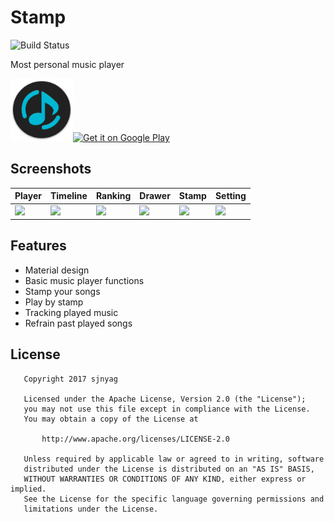 # Stamp
![Build Status](https://www.bitrise.io/app/2aaea794417a13a8/status.svg?token=2ZKZnFpFMhdn8084URutMQ&branch=master)

Most personal music player

<img src="./playstore-icon.png" width=100px><a href='https://play.google.com/store/apps/details?id=com.sjn.stamp&pcampaignid=MKT-Other-global-all-co-prtnr-py-PartBadge-Mar2515-1'><img alt='Get it on Google Play' src='https://play.google.com/intl/en_us/badges/images/generic/en_badge_web_generic.png' height=90px/></a>

## Screenshots
|Player|Timeline|Ranking|Drawer|Stamp|Setting|
|---|---|---|---|---|---|
|![](https://raw.githubusercontent.com/sjnyag/stamp/image/Screenshot1.png)|![](https://raw.githubusercontent.com/sjnyag/stamp/image/Screenshot2.png)|![](https://raw.githubusercontent.com/sjnyag/stamp/image/Screenshot3.png)|![](https://raw.githubusercontent.com/sjnyag/stamp/image/Screenshot4.png)|![](https://raw.githubusercontent.com/sjnyag/stamp/image/Screenshot5.png)|![](https://raw.githubusercontent.com/sjnyag/stamp/image/Screenshot6.png)|

## Features
- Material design
- Basic music player functions
- Stamp your songs
- Play by stamp
- Tracking played music
- Refrain past played songs

License
-------
```
   Copyright 2017 sjnyag

   Licensed under the Apache License, Version 2.0 (the "License");
   you may not use this file except in compliance with the License.
   You may obtain a copy of the License at

       http://www.apache.org/licenses/LICENSE-2.0

   Unless required by applicable law or agreed to in writing, software
   distributed under the License is distributed on an "AS IS" BASIS,
   WITHOUT WARRANTIES OR CONDITIONS OF ANY KIND, either express or implied.
   See the License for the specific language governing permissions and
   limitations under the License.
```

